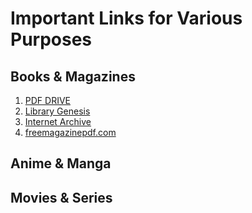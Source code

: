 # Important Links for Various Purposes

## Books & Magazines

1. [PDF DRIVE](https://www.pdfdrive.com)
2. [Library Genesis](https://www.libgen.is)
3. [Internet Archive](https://archive.org/details/texts)
4. [freemagazinepdf.com](https://freemagazinepdf.com)

## Anime & Manga



## Movies & Series
